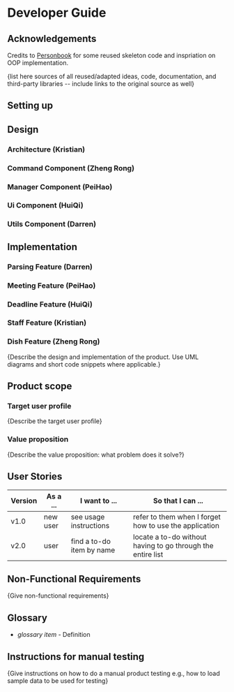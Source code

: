 # Developer Guide

## Acknowledgements
Credits to [Personbook](https://github.com/nus-cs2113-AY2223S2/personbook)
for some reused skeleton code and inspriation on OOP implementation.

{list here sources of all reused/adapted ideas, code, documentation, and third-party libraries -- include links to the original source as well}

## Setting up

## Design 
### Architecture (Kristian)
### Command Component (Zheng Rong)
### Manager Component (PeiHao)
### Ui Component (HuiQi)
### Utils Component (Darren)

## Implementation
### Parsing Feature (Darren)
### Meeting Feature (PeiHao)
### Deadline Feature (HuiQi)
### Staff Feature (Kristian)
### Dish Feature (Zheng Rong)
{Describe the design and implementation of the product. Use UML diagrams and short code snippets where applicable.}


## Product scope
### Target user profile

{Describe the target user profile}

### Value proposition

{Describe the value proposition: what problem does it solve?}

## User Stories

|Version| As a ... | I want to ... | So that I can ...|
|--------|----------|---------------|------------------|
|v1.0|new user|see usage instructions|refer to them when I forget how to use the application|
|v2.0|user|find a to-do item by name|locate a to-do without having to go through the entire list|

## Non-Functional Requirements

{Give non-functional requirements}

## Glossary

* *glossary item* - Definition

## Instructions for manual testing

{Give instructions on how to do a manual product testing e.g., how to load sample data to be used for testing}
